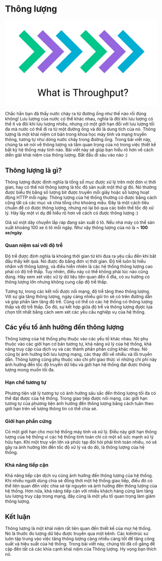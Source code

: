 # Thông lượng

<div align="center">
    <img src="./assets/background.jpg" />
</div>

Chắc hẳn bạn đã thấy nước chảy ra từ đường ống như thế nào rồi đúng không! Lưu lượng của nước có thể khác nhau, nghĩa là đôi khi lưu lượng có thể ít và đôi khi lưu lượng nhiều, nhưng có một giới hạn đối với lưu lượng tối đa mà nước có thể đi ra từ một đường ống và đó là dung tích của nó. Thông lượng là một khái niệm cơ bản trong khoa học máy tính và mạng truyền thông, tương tự như dòng nước chảy trong đường ống. Trong bài viết này, chúng ta sẽ nói về thông lượng và tầm quan trọng của nó trong việc thiết kế bất kỳ hệ thống máy tính nào. Bài viết này sẽ giúp bạn hiểu rõ hơn về cách diễn giải khái niệm của thông lượng. Bắt đầu đi sâu vào nào :)

## Thông lượng là gì?

Thông lượng được định nghĩa là tổng số mục được xử lý trên một đơn vị thời gian, hay có thể nói thông lượng là tốc độ sản xuất một thứ gì đó. Nó thường được biểu thị bằng số lượng bit được truyền mỗi giây hoặc số lượng hoạt động HTTP mỗi ngày. Thông lượng của hệ thống thường có được bằng cách cộng tất cả các mục và chia tổng cho khoảng mẫu. Đây là một cách tiêu chuẩn để có được thông lượng, nhưng nó lại bỏ qua các biến thể tốc độ xử lý. Hãy lấy một ví dụ để hiểu rõ hơn về cách có được thông lượng :)

Giả sử một dây chuyền lắp ráp đang sản xuất ô tô. Nếu nhà máy có thể sản xuất khoảng 100 xe ô tô mỗi ngày. Như vậy thông lượng của nó là **~ 100 xe/ngày**.

### Quan niệm sai với độ trễ

Độ trễ được định nghĩa là khoảng thời gian từ khi đưa ra yêu cầu đến khi bắt đầu thấy kết quả. Nó được đo bằng đơn vị thời gian. Độ trễ luôn bị hiểu nhầm với thông lượng, và điều hiển nhiên là các hệ thống thông lượng cao phải có độ trễ thấp. Tuy nhiên, điều này có thể không phải lúc nào cũng đúng. Hãy xem xét việc xử lý dữ liệu liên quan đến ổ đĩa, có xu hướng có thông lượng lớn nhưng không cung cấp độ trễ thấp.

Tương tự, trong các kết nối được nối mạng, độ trễ tăng theo thông lượng. Với sự gia tăng thông lượng, ngày càng nhiều gói tin sẽ có trên đường dẫn và góp phần làm tăng độ trễ. Cũng có thể có các hệ thống có thông lượng thấp và độ trễ thấp. Do đó, sự kết hợp giữa độ trễ và thông lượng được lựa chọn tốt nhất bằng cách xem xét các yêu cầu nghiệp vụ của hệ thống.

## Các yếu tố ảnh hưởng đến thông lượng

Thông lượng của hệ thống phụ thuộc vào các yếu tố khác nhau. Nó phụ thuộc vào các giới hạn cơ bản tương tự, khả năng xử lý của hệ thống, khả năng truy cập của dịch vụ và các thành phần phần cứng khác nhau. Nó cũng bị ảnh hưởng bởi lưu lượng mạng, các thay đổi về nhiễu và lỗi truyền dẫn. Thông lượng cũng phụ thuộc vào chi phí giao thức vì những chi phí này ảnh hưởng đến tốc độ truyền dữ liệu và giới hạn hệ thống đạt được thông lượng mong muốn tối đa.

### Hạn chế tương tự

Phương tiện vật lý tương tự có ảnh hưởng sâu sắc đến thông lượng tối đa có thể đạt được của hệ thống. Trong giao tiếp được nối mạng, các giới hạn tương tự của phương tiện ảnh hưởng đến thông lượng bằng cách tuân theo giới hạn trên về lượng thông tin có thể chia sẻ.

### Giới hạn phần cứng

Có một giới hạn cho mọi hệ thống máy tính và xử lý. Điều này giới hạn thông lượng của hệ thống vì các hệ thống tính toán chỉ có một số sức mạnh xử lý hữu hạn. Khi một truy vấn lớn và phức tạp đòi hỏi phải tính toán nhiều, nó sẽ gây ra ảnh hưởng lớn đến tốc độ xử lý và do đó, là thông lượng của hệ thống.

### Khả năng tiếp cận

Khả năng tiếp cận dịch vụ cũng ảnh hưởng đến thông lượng của hệ thống. Khi nhiều người dùng chia sẻ đồng thời một hệ thống giao tiếp, điều đó có thể liên quan đến việc chia sẻ tài nguyên và ảnh hưởng đến thông lượng của hệ thống. Hơn nữa, khả năng tiếp cận với nhiều khách hàng cũng làm tăng lưu lượng truy cập trong mạng, đây cũng là một yếu tố quan trọng làm giảm thông lượng.

## Kết luận

Thông lượng là một khái niệm rất liên quan đến thiết kế của mọi hệ thống. Nó là thước đo lượng dữ liệu được truyền qua một kênh. Các kiến ​​trúc sư luôn tập trung vào việc tăng thông lượng càng nhiều càng tốt để tăng công suất và hiệu suất của hệ thống. Trong bài viết này, chúng tôi đã cố gắng đề cập đến tất cả các khía cạnh khái niệm của Thông lượng. Hy vọng bạn thích nó.